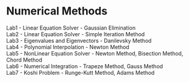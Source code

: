# Numerical Methods
Lab1 - Linear Equation Solver - Gaussian Elimination<br/>
Lab2 - Linear Equation Solver - Simple Iteration Method<br/>
Lab3 - Eigenvalues and Eigenvectors -  Danilevsky Method<br/>
Lab4 - Polynomial Interpolation - Newton Method<br/>
Lab5 - NonLinear Equation Solver - Newton Method, Bisection Method, Chord Method<br/>
Lab6 - Numerical Integration - Trapeze Method, Gauss Method<br/>
Lab7 - Koshi Problem - Runge-Kutt Method, Adams Method<br/>

